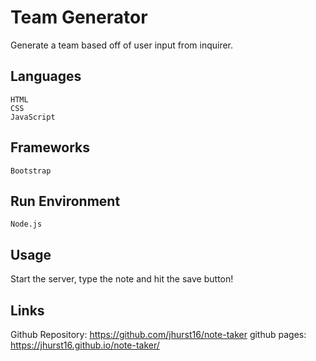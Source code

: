 # Team Generator

Generate a team based off of user input from inquirer.

## Languages


```
HTML
CSS
JavaScript
```

## Frameworks

```
Bootstrap
```

## Run Environment

```
Node.js
```

## Usage

Start the server, type the note and hit the save button!

## Links

Github Repository: https://github.com/jhurst16/note-taker
github pages: https://jhurst16.github.io/note-taker/